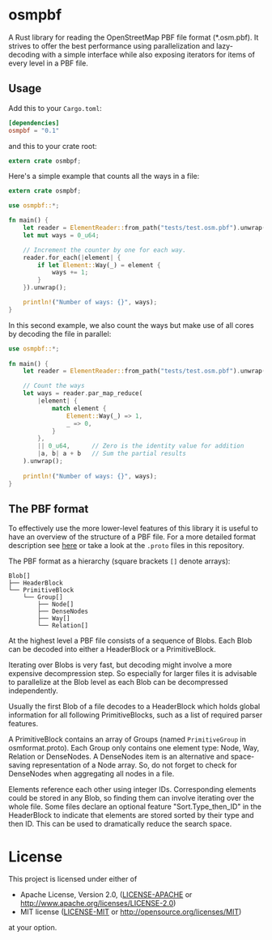 osmpbf
======
A Rust library for reading the OpenStreetMap PBF file format (\*.osm.pbf). It
strives to offer the best performance using parallelization and lazy-decoding
with a simple interface while also exposing iterators for items of every level
in a PBF file.

## Usage

Add this to your `Cargo.toml`:

```toml
[dependencies]
osmpbf = "0.1"
```

and this to your crate root:

```rust
extern crate osmbpf;
```

Here's a simple example that counts all the ways in a file:

```rust
extern crate osmpbf;

use osmpbf::*;

fn main() {
    let reader = ElementReader::from_path("tests/test.osm.pbf").unwrap();
    let mut ways = 0_u64;

    // Increment the counter by one for each way.
    reader.for_each(|element| {
        if let Element::Way(_) = element {
            ways += 1;
        }
    }).unwrap();

    println!("Number of ways: {}", ways);
}
```

In this second example, we also count the ways but make use of all cores by
decoding the file in parallel:

```rust
use osmpbf::*;
 
fn main() {
    let reader = ElementReader::from_path("tests/test.osm.pbf").unwrap();

    // Count the ways
    let ways = reader.par_map_reduce(
        |element| {
            match element {
                Element::Way(_) => 1,
                _ => 0,
            }
        },
        || 0_u64,      // Zero is the identity value for addition
        |a, b| a + b   // Sum the partial results
    ).unwrap();
     
    println!("Number of ways: {}", ways);
}
```

## The PBF format

To effectively use the more lower-level features of this library it is useful to
have an overview of the structure of a PBF file. For a more detailed format
description see [here](http://wiki.openstreetmap.org/wiki/PBF_Format) or take a
look at the `.proto` files in this repository.

The PBF format as a hierarchy (square brackets `[]` denote arrays):
```
Blob[]
├── HeaderBlock
└── PrimitiveBlock
    └── Group[]
    	├── Node[]
    	├── DenseNodes
    	├── Way[]
        └── Relation[]
```

At the highest level a PBF file consists of a sequence of Blobs. Each Blob can
be decoded into either a HeaderBlock or a PrimitiveBlock.

Iterating over Blobs is very fast, but decoding might involve a more expensive
decompression step. So especially for larger files it is advisable to
parallelize at the Blob level as each Blob can be decompressed independently.

Usually the first Blob of a file decodes to a HeaderBlock which holds global
information for all following PrimitiveBlocks, such as a list of required
parser features.

A PrimitiveBlock contains an array of Groups (named `PrimitiveGroup` in
osmformat.proto). Each Group only contains one element type: Node, Way,
Relation or DenseNodes. A DenseNodes item is an alternative and space-saving
representation of a Node array. So, do not forget to check for DenseNodes when
aggregating all nodes in a file.

Elements reference each other using integer IDs. Corresponding elements could be
stored in any Blob, so finding them can involve iterating over the whole file.
Some files declare an optional feature "Sort.Type_then_ID" in the HeaderBlock to
indicate that elements are stored sorted by their type and then ID. This can be
used to dramatically reduce the search space.

# License

This project is licensed under either of

 * Apache License, Version 2.0, ([LICENSE-APACHE](LICENSE-APACHE) or
   http://www.apache.org/licenses/LICENSE-2.0)
 * MIT license ([LICENSE-MIT](LICENSE-MIT) or
   http://opensource.org/licenses/MIT)

at your option.
